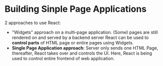 # Building Sinple Page Applications

2 approaches to use React:
- "Widgets" approach on a multi-page application. (Some) pages are still rendered on and served by a backend server React can be used to **control parts** of HTML page or entire pages using Widgets. 
- **Single Page Application approach**: Server only sends one HTML Page, thereafter, React takes over and controls the UI. Here, React is being used to control entire frontend of web application. 